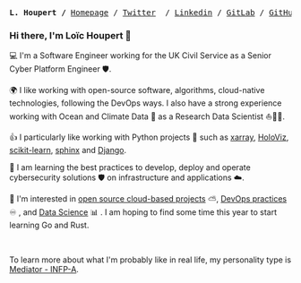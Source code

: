 <p><pre align="center">
<strong>L. Houpert /</strong> <a href="https://lhoupert.fr">Homepage</a> / <a href="https://twitter.com/loichoupert">Twitter</a>  / <a href="https://www.linkedin.com/in/loïc-h-29232037/">Linkedin</a> / <a href="https://gitlab.com/loic.houpert">GitLab</a> / <a href="https://github.com/lhoupert">GitHub</a> / <a href="https://gist.github.com/lhoupert">Gist</a> / <a href="https://stackoverflow.com/users/13890678/lhoupert">Stackoverflow</a> / <a href="https://scholar.google.com/citations?user=10K7fIYAAAAJ&hl=en">Google Scholar</a>
</pre></p>

### Hi there, I'm Loïc Houpert 👋        


💻 I'm a Software Engineer working for the UK Civil Service as a Senior Cyber Platform Engineer 🛡️.

:earth_africa: I like working with open-source software, algorithms, cloud-native technologies, following the DevOps ways. I also have a strong experience working with Ocean and Climate Data 🌊 as a Research Data Scientist ⛵👨‍🔬.

👍 I particularly like working with Python projects 🐍 such as [xarray](http://xarray.pydata.org/en/stable/), [HoloViz](https://holoviz.org), [scikit-learn](https://scikit-learn.org/stable/), [sphinx](https://www.sphinx-doc.org/en/master/) and [Django](https://www.djangoproject.com/).

🌱 I am learning the best practices to develop, deploy and operate cybersecurity solutions 🛡️ on infrastructure and applications ☁️. 

:sunrise: I'm interested in [open source cloud-based projects](https://www.cncf.io/) ⛅, [DevOps practices](https://about.gitlab.com/topics/devops/) ♾️ , and [Data Science](https://jakevdp.github.io/PythonDataScienceHandbook/) 📊 . I am hoping to find some time this year to start learning Go and Rust.

<br />

To learn more about what I'm probably like in real life, my personality type is [Mediator - INFP-A](https://www.16personalities.com/infp-personality).

<!--
---
#### 📫 You can also find me here:
[<img align="left" alt="lhoupert.fr" width="22px" src="https://raw.githubusercontent.com/iconic/open-iconic/master/svg/globe.svg" />][website]
[<img align="left" alt="loichoupert | Twitter" width="22px" src="https://cdn.jsdelivr.net/npm/simple-icons@v3/icons/twitter.svg" />][twitter]
[<img align="left" alt="loic-houpert | LinkedIn" width="22px" src="https://cdn.jsdelivr.net/npm/simple-icons@v3/icons/linkedin.svg" />][linkedin]
[<img align="left" alt="loic-houpert | LinkedIn" width="22px" src="https://cdn.jsdelivr.net/npm/simple-icons@v3/icons/researchgate.svg" />][researchgate]
<br />
<br />
-->




[website]: https://lhoupert.fr
[twitter]: https://twitter.com/loichoupert
[linkedin]: https://linkedin.com/in/lo%C3%AFc-houpert-29232037
[researchgate]: https://www.researchgate.net/profile/Loic_Houpert
